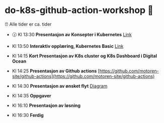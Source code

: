 # do-k8s-github-action-workshop :muscle:

:alarm_clock: Alle tider er ca. tider

* 🕜 Kl 13:30 **Presentasjon av Konsepter i Kubernetes** [Link](https://docs.google.com/presentation/d/1Da59nTxS1dfXeyDh2plDonfevjxh5FIUYwxV1YPyedA/edit?usp=sharing)

* Kl 13:50 **Interaktiv opplæring, Kubernetes Basic** [Link](https://kubernetes.io/docs/tutorials/kubernetes-basics/)

* Kl 14:15 **Kort Presentasjon av K8s cluster og K8s Dashboard i Digital Ocean**

* Kl 14:25 **Presentasjon av Github actions** [https://github.com/motoren-site/github-actions](https://github.com/motoren-site/github-actions)

* Kl 14:30 **Presentasjon av ønsket flyt** [Diagram](https://docs.google.com/presentation/d/1Qx5ONluvb3rvt7XIibHzu93Ubj4-nmoCFBp7QWhctY0/edit?usp=sharing)

* Kl 14:35 **Oppgaver**

* Kl 16:10 **Presentasjon av løsning**

* Kl 16:30 **Ferdig** 






